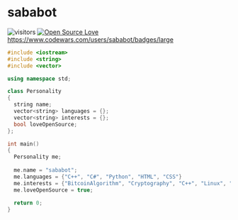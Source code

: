# sababot

![visitors](https://visitor-badge.laobi.icu/badge?page_id=zhenye-na.zhenye-na)
[![Open Source Love](https://badges.frapsoft.com/os/v1/open-source.svg?v=102)](https://github.com/ellerbrock/open-source-badge/)
https://www.codewars.com/users/sababot/badges/large

```c++
#include <iostream>
#include <string>
#include <vector>

using namespace std;

class Personality
{
  string name;
  vector<string> languages = {};
  vector<string> interests = {};
  bool loveOpenSource;
};   

int main()
{
  Personality me;
  
  me.name = "sababot";
  me.languages = {"C++", "C#", "Python", "HTML", "CSS"}
  me.interests = {"BitcoinAlgorithm", "Cryptography", "C++", "Linux", "Parkour", "Sports"}
  me.loveOpenSource = true;
  
  return 0;
}
